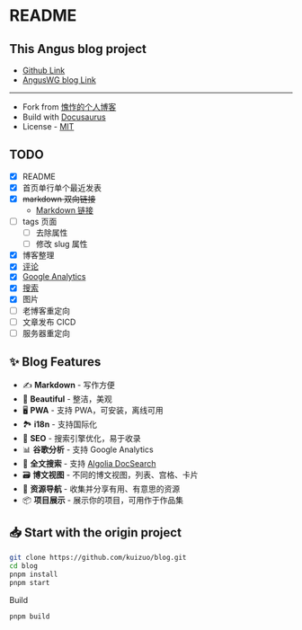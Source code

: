 # README

## This Angus blog project

- [Github Link](https://github.com/AngusWG)
- [AngusWG blog Link](https://anguswg.github.io/)

---

- Fork from [愧怍的个人博客](https://github.com/kuizuo/blog)
- Build with [Docusaurus](https://docusaurus.io/)
- License - [MIT](./LICENSE)

## TODO

- [x] README
- [x] 首页单行单个最近发表
- [x] ~~markdown 双向链接~~
  - [Markdown 链接](https://docusaurus.io/zh-CN/docs/next/markdown-features/links)
- [ ] tags 页面
  - [ ] 去除属性
  - [ ] 修改 slug 属性
- [x] 博客整理
- [x] [评论](https://github.com/AngusWG/anguswg.github.io/discussions)
- [x] [Google Analytics](https://analytics.google.com/analytics/)
- [x] [搜索](https://dashboard.algolia.com/)
- [x] 图片
- [ ] 老博客重定向
- [ ] 文章发布 CICD
- [ ] 服务器重定向

## ✨ Blog Features

- ✍️ **Markdown** - 写作方便
- 🎨 **Beautiful** - 整洁，美观
- 🖥️ **PWA** - 支持 PWA，可安装，离线可用
- 🏞️ **i18n** - 支持国际化
- 💯 **SEO** - 搜索引擎优化，易于收录
- 📊 **谷歌分析** - 支持 Google Analytics
- 🔎 **全文搜索** - 支持 [Algolia DocSearch](https://github.com/algolia/docsearch)
- 🗃️ **博文视图** - 不同的博文视图，列表、宫格、卡片
- 🌈 **资源导航** - 收集并分享有用、有意思的资源
- 📦 **项目展示** - 展示你的项目，可用作于作品集

## 📥 Start with the origin project

```bash
git clone https://github.com/kuizuo/blog.git
cd blog
pnpm install
pnpm start
```

Build

```bash
pnpm build
```
